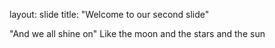 layout: slide
title: "Welcome to our second slide"

"And we all shine on"
Like the moon and the stars and the sun
